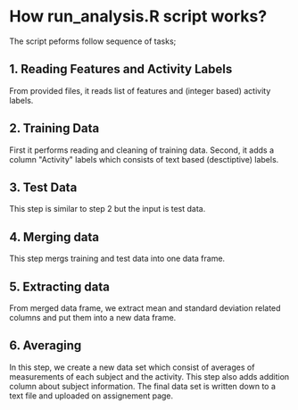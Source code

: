 # How run_analysis.R script works?

The script peforms follow sequence of tasks;


## 1. Reading Features and Activity Labels
From provided files, it reads list of features and (integer based) activity labels.

## 2. Training Data
First it performs reading and cleaning of training data. Second, it adds a column
"Activity" labels which consists of text based (desctiptive) labels.

## 3. Test Data
This step is similar to step 2 but the input is test data.

## 4. Merging data
This step mergs training and test data into one data frame.

## 5. Extracting data
From merged data frame, we extract mean and standard deviation related columns and put them
into a new data frame.

## 6. Averaging
In this step, we create a new data set which consist of averages of measurements of each 
subject and the activity. This step also adds addition column about subject information. The final
data set is written down to a text file and uploaded on assignement page.
